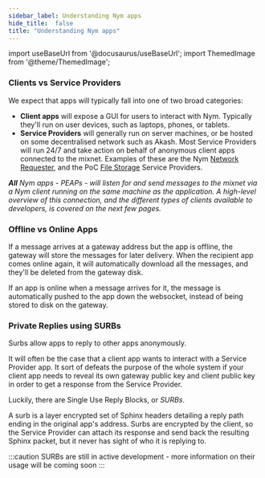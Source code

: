 ```yaml
---
sidebar_label: Understanding Nym apps 
hide_title:  false
title: "Understanding Nym apps"
---
```


import useBaseUrl from '@docusaurus/useBaseUrl';
import ThemedImage from '@theme/ThemedImage';

### Clients vs Service Providers
We expect that apps will typically fall into one of two broad categories:

* **Client apps** will expose a GUI for users to interact with Nym. Typically they'll run on user devices, such as laptops, phones, or tablets.
* **Service Providers** will generally run on server machines, or be hosted on some decentralised network such as Akash. Most Service Providers will run 24/7 and take action on behalf of anonymous client apps connected to the mixnet. Examples of these are the Nym [Network Requester](/docs/stable/run-nym-nodes/nodes/requester), and the PoC [File Storage](/docs/stable/run-nym-nodes/nodes/file-storage) Service Providers. 

_**All** Nym apps - PEAPs - will listen for and send messages to the mixnet via a Nym client running on the same machine as the application. A high-level overview of this connection, and the different types of clients available to developers, is covered on the next few pages._ 

### Offline vs Online Apps
If a message arrives at a gateway address but the app is offline, the gateway will store the messages for later delivery. When the recipient app comes online again, it will automatically download all the messages, and they'll be deleted from the gateway disk.

If an app is online when a message arrives for it, the message is automatically pushed to the app down the websocket, instead of being stored to disk on the gateway.

### Private Replies using SURBs
Surbs allow apps to reply to other apps anonymously.

It will often be the case that a client app wants to interact with a Service Provider app. It sort of defeats the purpose of the whole system if your client app needs to reveal its own gateway public key and client public key in order to get a response from the Service Provider.

Luckily, there are Single Use Reply Blocks, or _SURBs_.

A surb is a layer encrypted set of Sphinx headers detailing a reply path ending in the original app's address. Surbs are encrypted by the client, so the Service Provider can attach its response and send back the resulting Sphinx packet, but it never has sight of who it is replying to.

:::caution
SURBs are still in active development - more information on their usage will be coming soon
:::